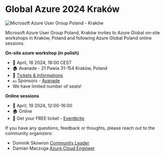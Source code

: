 # Global Azure 2024 Kraków

![Microsoft Azure User Group Poland - Kraków](azureglobalkraków.png)

Microsoft Azure User Group Poland, Kraków invites to Azure Global on-site workshops in Kraków, Poland and following Azure Global Poland online sessions.

**On-site azure workshop (in polish)**
* 📅 April, 18 2024, 18:00 CEST
* 🏠 Avanade - 21 Pawia 31-154 Kraków, Poland
* 🎫 [Tickets & Informations](https://www.eventbrite.com/e/global-azure-2024-krakow-workshop-on-site-wprowadzenie-do-azure-tickets-880021085757?aff=oddtdtcreator)
* 💶 Sponsors - [Avanade](https://www.avanade.com/en/career/poland)
* We have limited number of seats!


**Online sessions**
* 📅 April, 19 2024, 12:00-16:00
* 🏠 Online
* 🎫 Get your FREE ticket - [Eventbrite](https://www.eventbrite.com/e/global-azure-2024-poland-on-line-tickets-843540521407)

If you have any questions, feedback or thoughts, please reach out to the community organizers:

- Dominik Skowron [Community Leader](https://www.linkedin.com/in/dominikskowron007/)
- Damian Maczuga [Azure Cloud Engineer](https://www.linkedin.com/in/damianmaczuga/)

